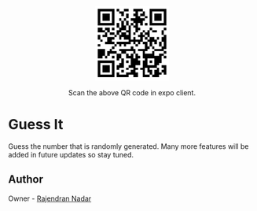 <p align="center">
  <img alt="Guess It Snack QR code" width="150" height="150" src="assets/guess_it_snack.png">
</p>

<p align="center">Scan the above QR code in expo client.</p>

# Guess It

Guess the number that is randomly generated. Many more features will be added in future updates so stay tuned.

## Author

Owner - [Rajendran Nadar](https://raajnadar.in)
